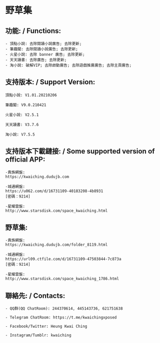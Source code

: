 # 野草集

## 功能: / Functions:

	- 頂點小說: 去除閱讀小說廣告; 去除更新;
	- 筆趣閣: 去除閱讀小說廣告; 去除更新;
	- 火星小說: 去除 banner 廣告; 去除更新;
	- 天天讀書: 去除廣告; 去除更新;
	- 淘小說: 破解VIP; 去除啟動廣告; 去除遊戲推廣廣告; 去除主頁廣告;



## 支持版本: / Support Version:

	頂點小說: V1.01.20210206

	筆趣閣: V9.0.210421

	火星小說: V2.5.1

	天天讀書: V3.7.6

	淘小說: V7.5.5


## 支持版本下載鏈接: / Some supported version of official APP:

	-貴族網盤:
	https://kwaiching.dudujb.com

	-城通網盤:
	https://u062.com/d/16731109-40183208-4b8931
	[密碼：9214]

	-星耀雲盤:
	http://www.starsdisk.com/space_kwaiching.html

## 野草集:

	-貴族網盤:
	https://kwaiching.dudujb.com/folder_8119.html

	-城通網盤:
	https://url09.ctfile.com/d/16731109-47503844-7c873a
	[密碼：9214]

	-星耀雲盤:
	http://www.starsdisk.com/space_kwaiching_1786.html

## 聯絡先: / Contacts:

	- QQ群(QQ ChatRoom): 244370614, 445143736, 621751638

	- Telegram ChatRoom: https://t.me/kwaichingxposed

	- Facebook/Twitter: Heung Kwai Ching

	- Instagram/Tumblr: kwaiching
